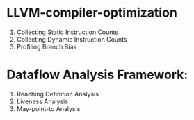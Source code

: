 # LLVM-compiler-optimization
1. Collecting Static Instruction Counts
2. Collecting Dynamic Instruction Counts
3. Profiling Branch Bias
# Dataflow Analysis Framework: 
1. Reaching Definition Analysis
2. Liveness Analysis
3. May-point-to Analysis
